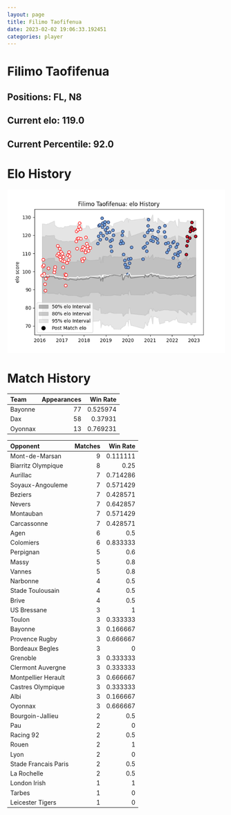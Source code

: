 ```yaml
---  
layout: page  
title: Filimo Taofifenua  
date: 2023-02-02 19:06:33.192451  
categories: player  
---
```

# Filimo Taofifenua

## Positions: FL, N8

## Current elo: 119.0

## Current Percentile: 92.0

# Elo History


![elo history](history_FilimoTaofifenua.png)
# Match History


| Team    |   Appearances |   Win Rate |
|:--------|--------------:|-----------:|
| Bayonne |            77 |   0.525974 |
| Dax     |            58 |   0.37931  |
| Oyonnax |            13 |   0.769231 |

| Opponent             |   Matches |   Win Rate |
|:---------------------|----------:|-----------:|
| Mont-de-Marsan       |         9 |   0.111111 |
| Biarritz Olympique   |         8 |   0.25     |
| Aurillac             |         7 |   0.714286 |
| Soyaux-Angouleme     |         7 |   0.571429 |
| Beziers              |         7 |   0.428571 |
| Nevers               |         7 |   0.642857 |
| Montauban            |         7 |   0.571429 |
| Carcassonne          |         7 |   0.428571 |
| Agen                 |         6 |   0.5      |
| Colomiers            |         6 |   0.833333 |
| Perpignan            |         5 |   0.6      |
| Massy                |         5 |   0.8      |
| Vannes               |         5 |   0.8      |
| Narbonne             |         4 |   0.5      |
| Stade Toulousain     |         4 |   0.5      |
| Brive                |         4 |   0.5      |
| US Bressane          |         3 |   1        |
| Toulon               |         3 |   0.333333 |
| Bayonne              |         3 |   0.166667 |
| Provence Rugby       |         3 |   0.666667 |
| Bordeaux Begles      |         3 |   0        |
| Grenoble             |         3 |   0.333333 |
| Clermont Auvergne    |         3 |   0.333333 |
| Montpellier Herault  |         3 |   0.666667 |
| Castres Olympique    |         3 |   0.333333 |
| Albi                 |         3 |   0.166667 |
| Oyonnax              |         3 |   0.666667 |
| Bourgoin-Jallieu     |         2 |   0.5      |
| Pau                  |         2 |   0        |
| Racing 92            |         2 |   0.5      |
| Rouen                |         2 |   1        |
| Lyon                 |         2 |   0        |
| Stade Francais Paris |         2 |   0.5      |
| La Rochelle          |         2 |   0.5      |
| London Irish         |         1 |   1        |
| Tarbes               |         1 |   0        |
| Leicester Tigers     |         1 |   0        |